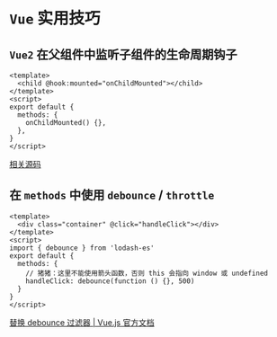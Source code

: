 # `Vue` 实用技巧

## `Vue2` 在父组件中监听子组件的生命周期钩子

```vue
<template>
  <child @hook:mounted="onChildMounted"></child>
</template>
<script>
export default {
  methods: {
    onChildMounted() {},
  },
}
</script>
```

[相关源码](https://github.com/vuejs/vue/blob/dev/src/core/instance/lifecycle.js#L347)

## 在 `methods` 中使用 `debounce` / `throttle`

```vue{8,9}
<template>
  <div class="container" @click="handleClick"></div>
</template>
<script>
import { debounce } from 'lodash-es'
export default {
  methods: {
    // 猪猪：这里不能使用箭头函数，否则 this 会指向 window 或 undefined
    handleClick: debounce(function () {}, 500)
  }
}
</script>
```

[替换 debounce 过滤器 | Vue.js 官方文档](https://v2.cn.vuejs.org/v2/guide/migration.html#%E6%8F%92%E5%85%A5%E6%96%87%E6%9C%AC%E4%B9%8B%E5%A4%96%E7%9A%84%E8%BF%87%E6%BB%A4%E5%99%A8%E7%A7%BB%E9%99%A4)
